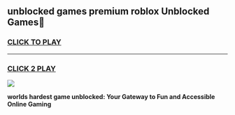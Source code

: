 
## unblocked games premium roblox Unblocked Games👋
<h3>
<a href="https://premium.freeplayer.one?title=unblocked_games_premium_roblox&ref=16F">CLICK TO PLAY</a></h3>
<hr>

<h3>
<a href="https://premium.freeplayer.one?title=unblocked_games_premium_roblox&ref=16F">CLICK 2 PLAY</a>
  
</h3>

<a href="https://premium.freeplayer.one?title=unblocked_games_premium_roblox&ref=16F/"><img src="https://clearcache.store/games.png"></a>


**worlds hardest game unblocked: Your Gateway to Fun and Accessible Online Gaming**
